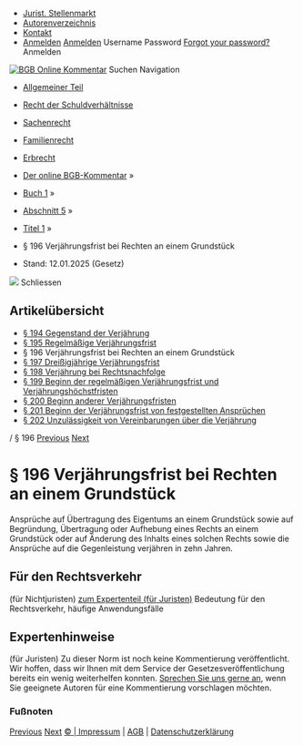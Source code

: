   * [Jurist. Stellenmarkt](https://bgb.kommentar.de/Buch-1/Abschnitt-5/Titel-1/</job-board> "Jurist. Stellenmarkt")
  * [Autorenverzeichnis](https://bgb.kommentar.de/Buch-1/Abschnitt-5/Titel-1/</Autorenverzeichnis> "Autorenverzeichnis")
  * [Kontakt](https://bgb.kommentar.de/Buch-1/Abschnitt-5/Titel-1/</Kontakt>)
  * [Anmelden](https://bgb.kommentar.de/Buch-1/Abschnitt-5/Titel-1/<#login> "show login form") [Anmelden](https://bgb.kommentar.de/Buch-1/Abschnitt-5/Titel-1/<#> "hide login form") Username Password
[Forgot your password?](https://bgb.kommentar.de/Buch-1/Abschnitt-5/Titel-1/</user/forgotpassword>) Anmelden 


[![BGB Online Kommentar](https://bgb.kommentar.de/extension/bgb/design/bgb/images/logo.png)](https://bgb.kommentar.de/Buch-1/Abschnitt-5/Titel-1/</> "BGB Online Kommentar")
Suchen
Navigation
  * [Allgemeiner Teil](https://bgb.kommentar.de/Buch-1/Abschnitt-5/Titel-1/</Buch-1>)
  * [Recht der Schuldverhältnisse](https://bgb.kommentar.de/Buch-1/Abschnitt-5/Titel-1/</Buch-2>)
  * [Sachenrecht](https://bgb.kommentar.de/Buch-1/Abschnitt-5/Titel-1/</Buch-3>)
  * [Familienrecht](https://bgb.kommentar.de/Buch-1/Abschnitt-5/Titel-1/</Buch-4>)
  * [Erbrecht](https://bgb.kommentar.de/Buch-1/Abschnitt-5/Titel-1/</Buch-5>)


  * [Der online BGB-Kommentar](https://bgb.kommentar.de/Buch-1/Abschnitt-5/Titel-1/</>) »
  * [Buch 1](https://bgb.kommentar.de/Buch-1/Abschnitt-5/Titel-1/</Buch-1>) »
  * [Abschnitt 5](https://bgb.kommentar.de/Buch-1/Abschnitt-5/Titel-1/</Buch-1/Abschnitt-5>) »
  * [Titel 1](https://bgb.kommentar.de/Buch-1/Abschnitt-5/Titel-1/</Buch-1/Abschnitt-5/Titel-1>) »
  * § 196 Verjährungsfrist bei Rechten an einem Grundstück 
  * Stand: 12.01.2025 (Gesetz) 


![](https://vg01.met.vgwort.de/na/1c9909529ead4f509072c06d9081a7d5)
Schliessen 
## Artikelübersicht
  * [ § 194 Gegenstand der Verjährung ](https://bgb.kommentar.de/Buch-1/Abschnitt-5/Titel-1/</Buch-1/Abschnitt-5/Titel-1/Gegenstand-der-Verjaehrung>)
  * [ § 195 Regelmäßige Verjährungsfrist ](https://bgb.kommentar.de/Buch-1/Abschnitt-5/Titel-1/</Buch-1/Abschnitt-5/Titel-1/Regelmaessige-Verjaehrungsfrist>)
  * § 196 Verjährungsfrist bei Rechten an einem Grundstück 
  * [ § 197 Dreißigjährige Verjährungsfrist ](https://bgb.kommentar.de/Buch-1/Abschnitt-5/Titel-1/</Buch-1/Abschnitt-5/Titel-1/Dreissigjaehrige-Verjaehrungsfrist>)
  * [ § 198 Verjährung bei Rechtsnachfolge ](https://bgb.kommentar.de/Buch-1/Abschnitt-5/Titel-1/</Buch-1/Abschnitt-5/Titel-1/Verjaehrung-bei-Rechtsnachfolge>)
  * [ § 199 Beginn der regelmäßigen Verjährungsfrist und Verjährungshöchstfristen ](https://bgb.kommentar.de/Buch-1/Abschnitt-5/Titel-1/</Buch-1/Abschnitt-5/Titel-1/Beginn-der-regelmaessigen-Verjaehrungsfrist-und-Verjaehrungshoechstfristen>)
  * [ § 200 Beginn anderer Verjährungsfristen ](https://bgb.kommentar.de/Buch-1/Abschnitt-5/Titel-1/</Buch-1/Abschnitt-5/Titel-1/Beginn-anderer-Verjaehrungsfristen>)
  * [ § 201 Beginn der Verjährungsfrist von festgestellten Ansprüchen ](https://bgb.kommentar.de/Buch-1/Abschnitt-5/Titel-1/</Buch-1/Abschnitt-5/Titel-1/Beginn-der-Verjaehrungsfrist-von-festgestellten-Anspruechen>)
  * [ § 202 Unzulässigkeit von Vereinbarungen über die Verjährung ](https://bgb.kommentar.de/Buch-1/Abschnitt-5/Titel-1/</Buch-1/Abschnitt-5/Titel-1/Unzulaessigkeit-von-Vereinbarungen-ueber-die-Verjaehrung>)


/ § 196 
[Previous](https://bgb.kommentar.de/Buch-1/Abschnitt-5/Titel-1/</Buch-1/Abschnitt-5/Titel-1/Regelmaessige-Verjaehrungsfrist> "§ 195 Regelmäßige Verjährungsfrist") [Next](https://bgb.kommentar.de/Buch-1/Abschnitt-5/Titel-1/</Buch-1/Abschnitt-5/Titel-1/Dreissigjaehrige-Verjaehrungsfrist> "§ 197 Dreißigjährige Verjährungsfrist")
# § 196 Verjährungsfrist bei Rechten an einem Grundstück
Ansprüche auf Übertragung des Eigentums an einem Grundstück sowie auf Begründung, Übertragung oder Aufhebung eines Rechts an einem Grundstück oder auf Änderung des Inhalts eines solchen Rechts sowie die Ansprüche auf die Gegenleistung verjähren in zehn Jahren.
## Für den Rechtsverkehr 
(für Nichtjuristen)
[zum Expertenteil (für Juristen)](https://bgb.kommentar.de/Buch-1/Abschnitt-5/Titel-1/<#expertenhinweise>)
Bedeutung für den Rechtsverkehr, häufige Anwendungsfälle
## Expertenhinweise
(für Juristen)
Zu dieser Norm ist noch keine Kommentierung veröffentlicht. Wir hoffen, dass wir Ihnen mit dem Service der Gesetzesveröffentlichung bereits ein wenig weiterhelfen konnten. [Sprechen Sie uns gerne an](https://bgb.kommentar.de/Buch-1/Abschnitt-5/Titel-1/</Kontakt>), wenn Sie geeignete Autoren für eine Kommentierung vorschlagen möchten. 
### Fußnoten
[Previous](https://bgb.kommentar.de/Buch-1/Abschnitt-5/Titel-1/</Buch-1/Abschnitt-5/Titel-1/Regelmaessige-Verjaehrungsfrist> "§ 195 Regelmäßige Verjährungsfrist") [Next](https://bgb.kommentar.de/Buch-1/Abschnitt-5/Titel-1/</Buch-1/Abschnitt-5/Titel-1/Dreissigjaehrige-Verjaehrungsfrist> "§ 197 Dreißigjährige Verjährungsfrist")
[© | Impressum](https://bgb.kommentar.de/Buch-1/Abschnitt-5/Titel-1/</Kontakt>) | [AGB](https://bgb.kommentar.de/Buch-1/Abschnitt-5/Titel-1/</AGB>) | [Datenschutzerklärung](https://bgb.kommentar.de/Buch-1/Abschnitt-5/Titel-1/</Datenschutzerklaerung-fuer-Leser>)
